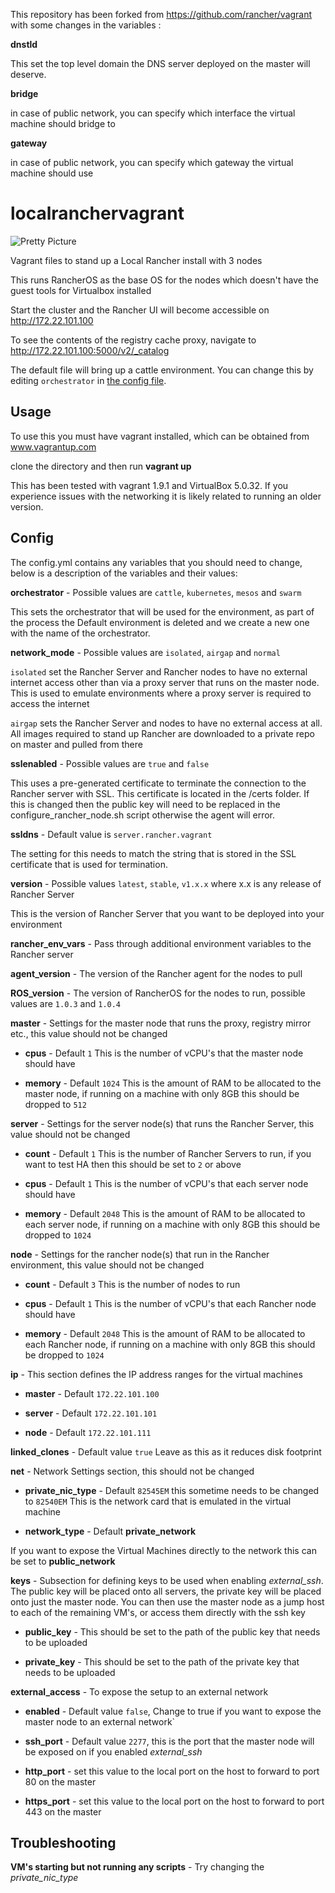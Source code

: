 This repository has been forked from https://github.com/rancher/vagrant with some changes in the variables :

**dnstld**

This set the top level domain the DNS server deployed on the master will deserve.

**bridge**

in case of public network, you can specify which interface the virtual machine should bridge to

**gateway**

in case of public network, you can specify which gateway the virtual machine should use

# localranchervagrant
![Pretty Picture](https://github.com/chrisurwin/localranchervagrant/blob/master/localranchervagrant.PNG)

Vagrant files to stand up a Local Rancher install with 3 nodes

This runs RancherOS as the base OS for the nodes which doesn't have the guest tools for Virtualbox installed

Start the cluster and the Rancher UI will become accessible on http://172.22.101.100

To see the contents of the registry cache proxy, navigate to http://172.22.101.100:5000/v2/_catalog

The default file will bring up a cattle environment. You can change this by editing `orchestrator` in [the config file](config.yaml).

## Usage

To use this you must have vagrant installed, which can be obtained from www.vagrantup.com

clone the directory and then run **vagrant up**

This has been tested with vagrant 1.9.1 and VirtualBox 5.0.32. If you experience issues with the networking it is likely related to running an older version.

## Config

The config.yml contains any variables that you should need to change, below is a description of the variables and their values:

**orchestrator** - Possible values are `cattle`, `kubernetes`, `mesos` and `swarm`

This sets the orchestrator that will be used for the environment, as part of the process the Default environment is deleted and we create a new one with the name of the orchestrator.

**network_mode** - Possible values are `isolated`, `airgap` and `normal`

`isolated` set the Rancher Server and Rancher nodes to have no external internet access other than via a proxy server that runs on the master node. This is used to emulate environments where a proxy server is required to access the internet

`airgap` sets the Rancher Server and nodes to have no external access at all. All images required to stand up Rancher are downloaded to a private repo on master and pulled from there

**sslenabled** - Possible values are `true` and `false`

This uses a pre-generated certificate to terminate the connection to the Rancher server with SSL. This certificate is located in the /certs folder. If this is changed then the public key will need to be replaced in the configure_rancher_node.sh script otherwise the agent will error.

**ssldns** - Default value is `server.rancher.vagrant`

The setting for this needs to match the string that is stored in the SSL certificate that is used for termination.

**version** - Possible values `latest`, `stable`, `v1.x.x` where x.x is any release of Rancher Server

This is the version of Rancher Server that you want to be deployed into your environment

**rancher\_env\_vars** - Pass through additional environment variables to the Rancher server

**agent_version** - The version of the Rancher agent for the nodes to pull

**ROS_version** - The version of RancherOS for the nodes to run, possible values are `1.0.3` and `1.0.4`

**master** - Settings for the master node that runs the proxy, registry mirror etc., this value should not be changed

- **cpus** - Default `1` This is the number of vCPU's that the master node should have

- **memory** - Default `1024` This is the amount of RAM to be allocated to the master node, if running on a machine with only 8GB this should be dropped to `512`

**server** - Settings for the server node(s) that runs the Rancher Server, this value should not be changed

- **count** - Default `1` This is the number of Rancher Servers to run, if you want to test HA then this should be set to `2` or above

- **cpus** - Default `1` This is the number of vCPU's that each server node should have

- **memory** - Default `2048` This is the amount of RAM to be allocated to each server node, if running on a machine with only 8GB this should be dropped to `1024`

**node** - Settings for the rancher node(s) that run in the Rancher environment, this value should not be changed

- **count** - Default `3` This is the number of nodes to run

- **cpus** - Default `1` This is the number of vCPU's that each Rancher node should have

- **memory** - Default `2048` This is the amount of RAM to be allocated to each Rancher node, if running on a machine with only 8GB this should be dropped to `1024`

**ip**  - This section defines the IP address ranges for the virtual machines

- **master** - Default `172.22.101.100`

- **server** - Default `172.22.101.101`

- **node** - Default `172.22.101.111`

**linked_clones** - Default value `true` Leave as this as it reduces disk footprint

**net** - Network Settings section, this should not be changed

- **private\_nic\_type** - Default `82545EM` this sometime needs to be changed to `82540EM` This is the network card that is emulated in the virtual machine

- **network\_type** - Default **private\_network**

If you want to expose the Virtual Machines directly to the network this can be set to **public_network**

**keys** - Subsection for defining keys to be used when enabling *external_ssh*. The public key will be placed onto all servers, the private key will be placed onto just the master node. You can then use the master node as a jump host to each of the remaining VM's, or access them directly with the ssh key

- **public_key** - This should be set to the path of the public key that needs to be uploaded

- **private_key** - This should be set to the path of the private key that needs to be uploaded

**external_access** - To expose the setup to an external network

- **enabled** - Default value `false`, Change to true if you want to expose the master node to an external network`

- **ssh_port** - Default value `2277`, this is the port that the master node will be exposed on if you enabled *external\_ssh*

- **http_port** - set this value to the local port on the host to forward to port 80 on the master

- **https_port** - set this value to the local port on the host to forward to port 443 on the master

## Troubleshooting

**VM's starting but not running any scripts** - Try changing the *private\_nic\_type*
